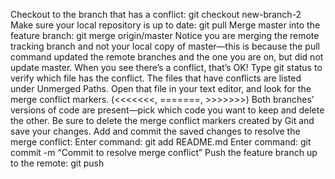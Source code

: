 Checkout to the branch that has a conflict: git checkout new-branch-2
Make sure your local repository is up to date: git pull
Merge master into the feature branch: git merge origin/master Notice you are merging the remote tracking branch and not your local copy of master—this is because the pull command updated the remote branches and the one you are on, but did not update master.
When you see there’s a conflict, that’s OK! Type git status to verify which file has the conflict. The files that have conflicts are listed under Unmerged Paths.
Open that file in your text editor, and look for the merge conflict markers. (<<<<<<<, =======, >>>>>>>)
Both branches’ versions of code are present—pick which code you want to keep and delete the other. Be sure to delete the merge conflict markers created by Git and save your changes.
Add and commit the saved changes to resolve the merge conflict:
Enter command: git add README.md
Enter command: git commit -m “Commit to resolve merge conflict”
Push the feature branch up to the remote: git push
